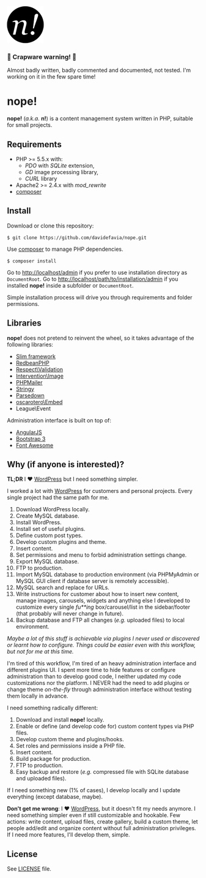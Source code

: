 <img src="nope/lib/assets/img/nope.png" alt="nope!" title="nope!" />

### :shit: Crapware warning! :shit:
Almost badly written, badly commented and documented, not tested. I'm working on it in the few spare time!

# nope!
**nope!** (_a.k.a._ **n!**) is a content management system written in PHP, suitable for small projects.

## Requirements

- PHP >= 5.5.x with:
  - *PDO* with *SQLite* extension,
  - *GD* image processing library,
  - *CURL* library
- Apache2 >= 2.4.x with *mod_rewrite*
- [composer][composer]

## Install

Download or clone this repository:

```
$ git clone https://github.com/davidefavia/nope.git
```

Use [composer][composer] to manage PHP dependencies.

```
$ composer install
```

Go to [http://localhost/admin](http://localhost/admin) if you prefer to use installation directory as `DocumentRoot`.
Go to [http://localhost/path/to/installation/admin](http://localhost/path/to/installation/admin) if you installed **nope!** inside a subfolder or `DocumentRoot`.

Simple installation process will drive you through requirements and folder permissions.

## Libraries
**nope!** does not pretend to reinvent the wheel, so it takes advantage of the following libraries:

- [Slim framework][slim]
- [RedbeanPHP][redbeanphp]
- [Respect\Validation][validation]
- [Intervention\Image][image]
- [PHPMailer][phpmailer]
- [Stringy][stringy]
- [Parsedown][parsedown]
- [oscarotero\Embed][embed]
- League\Event

Administration interface is built on top of:

- [AngularJS][angular]
- [Bootstrap 3][bootstrap]
- [Font Awesome][fontawesome]

## Why (if anyone is interested)?

**TL;DR** I :heart: [WordPress][wordpress] but I need something simpler.

I worked a lot with [WordPress][wordpress] for customers and personal projects. Every single project had the same path for me.

1. Download WordPress locally.
2. Create MySQL database.
3. Install WordPress.
4. Install set of useful plugins.
5. Define custom post types.
6. Develop custom plugins and theme.
7. Insert content.
8. Set permissions and menu to forbid administration settings change.
9. Export MySQL database.
10. FTP to production.
11. Import MySQL database to production environment (via PHPMyAdmin or MySQL GUI client if database server is remotely accessible).
12. MySQL search and replace for URLs.
13. Write instructions for customer about how to insert new content, manage images, carousels, widgets and anything else I developed to customize every single _fu**ing_ box/carousel/list in the sidebar/footer (that probably will never change in future).
14. Backup database and FTP all changes (_e.g._ uploaded files) to local environment.

_Maybe a lot of this stuff is achievable via plugins I never used or discovered or learnt how to configure. Things could be easier even with this workflow, but not for me at this time._

I'm tired of this workflow, I'm tired of an heavy administration interface and different plugins UI. I spent more time to hide features or configure administration than to develop good code, I neither updated my code customizations nor the platform. I NEVER had the need to add plugins or change theme _on-the-fly_ through administration interface without testing them locally in advance.

I need something radically different:

1. Download and install **nope!** locally.
2. Enable or define (and develop code for) custom content types via PHP files.
3. Develop custom theme and plugins/hooks.
4. Set roles and permissions inside a PHP file.
5. Insert content.
6. Build package for production.
7. FTP to production.
8. Easy backup and restore (_e.g._ compressed file with SQLite database and uploaded files).

If I need something new (1% of cases), I develop locally and I update everything (except database, maybe).

**Don't get me wrong**: I :heart: [WordPress][wordpress], but it doesn't fit my needs anymore. I need something simpler even if still customizable and hookable. Few actions: write content, upload files, create gallery, build a custom theme, let people add/edit and organize content without full administration privileges. If I need more features, I'll develop them, simple.

## License
See [LICENSE](LICENSE) file.

[angular]: https://angularjs.org/
[bootstrap]: https://getcomposer.org/
[composer]: http://getcomposer.org
[embed]: https://github.com/oscarotero/Embed
[fontawesome]: https://fortawesome.github.io/Font-Awesome/
[image]: http://image.intervention.io/
[parsedown]: https://github.com/erusev/parsedown
[phpmailer]: https://github.com/PHPMailer/PHPMailer
[redbeanphp]: http://www.redbeanphp.com/
[slim]: http://www.slimframework.com/
[stringy]: https://github.com/danielstjules/Stringy
[validation]: https://github.com/Respect/Validation
[wordpress]: http://wordpress.org
